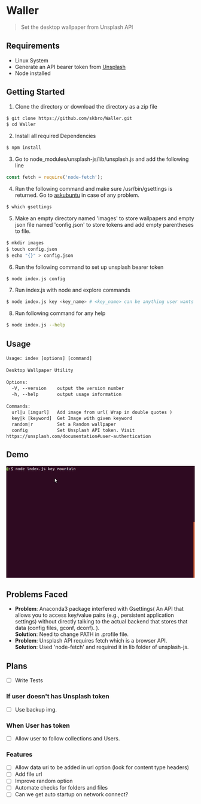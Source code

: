 # Waller

> Set the desktop wallpaper from Unsplash API

## Requirements

 - Linux System
 - Generate an API bearer token from [Unsplash](https://unsplash.com/documentation#user-authentication)
 - Node installed

## Getting Started 

1. Clone the directory or download the directory as a zip file<br>

```sh
$ git clone https://github.com/skbro/Waller.git
$ cd Waller
```
2. Install all required Dependencies
```sh
$ npm install
```
3. Go to node_modules/unsplash-js/lib/unsplash.js and add the following line
```js
const fetch = require('node-fetch');
```
4. Run the following command and make sure /usr/bin/gsettings is returned. Go to [askubuntu](https://askubuntu.com/questions/558446/my-dconf-gsettings-installation-is-broken-how-can-i-fix-it-without-ubuntu-reins) in case of any problem.
```sh
$ which gsettings
```
5. Make an empty directory named 'images' to store wallpapers and empty json file named 'config.json' to store tokens and add empty parentheses to file.
```sh
$ mkdir images
$ touch config.json
$ echo "{}" > config.json
```
6. Run the following command to set up unsplash bearer token
```sh
$ node index.js config
```
7. Run index.js with node and explore commands
```sh
$ node index.js key <key_name> # <key_name> can be anything user wants to set as wallpaper e.g. mountain, space, landscape.
```
8. Run following command for any help
```sh
$ node index.js --help
```

## Usage

```
Usage: index [options] [command]

Desktop Wallpaper Utility

Options:
  -V, --version    output the version number
  -h, --help       output usage information

Commands:
  url|u [imgurl]   Add image from url( Wrap in double quotes )
  key|k [keyword]  Get Image with given keyword
  random|r         Set a Random wallpaper
  config           Set Unsplash API token. Visit https://unsplash.com/documentation#user-authentication
```

## Demo

![Demo Image](demo/demo.gif)

## Problems Faced
 - **Problem**: Anaconda3 package interfered with Gsettings( An API that allows you to access key/value pairs (e.g., persistent application settings) without directly talking to the actual backend that stores that data (config files, gconf, dconf). ).<br/>
 **Solution**: Need to change PATH in .profile file.
 - **Problem**: Unsplash API requires fetch which is a browser API.<br/>
 **Solution**: Used 'node-fetch' and required it in lib folder of unsplash-js.


## Plans

 - [ ] Write Tests

### If user doesn't has Unsplash token
 - [ ] Use backup img.

### When User has token 
 - [ ] Allow user to follow collections and Users.

 ### Features
  - [ ] Allow data uri to be added in url option (look for content type headers)
  - [ ] Add file url
  - [ ] Improve random option
  - [ ] Automate checks for folders and files
  - [ ] Can we get auto startup on network connect?